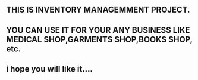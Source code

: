 ## THIS IS INVENTORY MANAGEMMENT PROJECT.
## YOU CAN USE IT FOR YOUR ANY BUSINESS LIKE MEDICAL SHOP,GARMENTS SHOP,BOOKS SHOP, etc.
## i hope you will like it....
